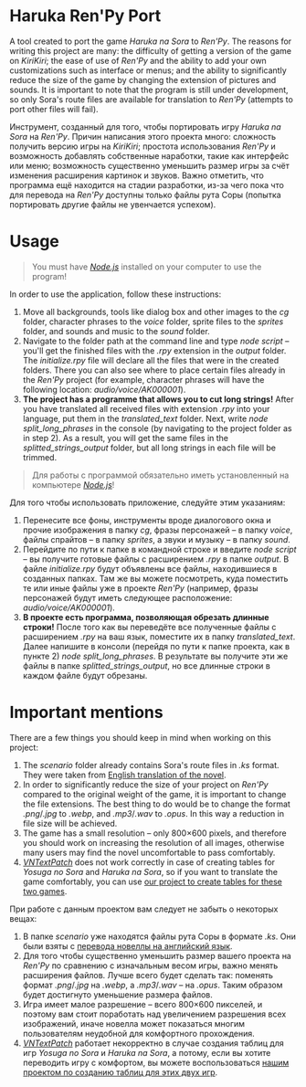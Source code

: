 # Haruka Ren'Py Port
A tool created to port the game _Haruka na Sora_ to _Ren'Py_. The reasons for writing this project are many: the difficulty of getting a version of the game on _KiriKiri_; the ease of use of _Ren'Py_ and the ability to add your own customizations such as interface or menus; and the ability to significantly reduce the size of the game by changing the extension of pictures and sounds. It is important to note that the program is still under development, so only Sora's route files are available for translation to _Ren'Py_ (attempts to port other files will fail).

Инструмент, созданный для того, чтобы портировать игру _Haruka na Sora_ на _Ren'Py_. Причин написания этого проекта много: сложность получить версию игры на _KiriKiri_; простота использования _Ren'Py_ и возможность добавлять собственные наработки, такие как интерфейс или меню; возможность существенно уменьшить размер игры за счёт изменения расширения картинок и звуков. Важно отметить, что программа ещё находится на стадии разработки, из-за чего пока что для перевода на _Ren'Py_ доступны только файлы рута Соры (попытка портировать другие файлы не увенчается успехом).

# Usage
> You must have [_Node.js_](https://nodejs.org/ru) installed on your computer to use the program!

In order to use the application, follow these instructions:
1. Move all backgrounds, tools like dialog box and other images to the _cg_ folder, character phrases to the _voice_ folder, sprite files to the _sprites_ folder, and sounds and music to the _sound_ folder.
2. Navigate to the folder path at the command line and type _node script_ – you'll get the finished files with the _.rpy_ extension in the _output_ folder. The _initialize.rpy_ file will declare all the files that were in the created folders. There you can also see where to place certain files already in the _Ren'Py_ project (for example, character phrases will have the following location: _audio/voice/AK000001_).
3. __The project has a programme that allows you to cut long strings!__ After you have translated all received files with extension _.rpy_ into your language, put them in the _translated_text_ folder. Next, write _node split_long_phrases_ in the console (by navigating to the project folder as in step 2). As a result, you will get the same files in the _splitted_strings_output_ folder, but all long strings in each file will be trimmed.

> Для работы с программой обязательно иметь установленный на компьютере [_Node.js_](https://nodejs.org/ru)!

Для того чтобы использовать приложение, следуйте этим указаниям:
1. Перенесите все фоны, инструменты вроде диалогового окна и прочие изображения в папку _cg_, фразы персонажей – в папку _voice_, файлы спрайтов – в папку _sprites_, а звуки и музыку – в папку _sound_.
2. Перейдите по пути к папке в командной строке и введите _node script_ – вы получите готовые файлы с расширением _.rpy_ в папке _output_. В файле _initialize.rpy_ будут объявлены все файлы, находившиеся в созданных папках. Там же вы можете посмотреть, куда поместить те или иные файлы уже в проекте _Ren'Py_ (например, фразы персонажей будут иметь следующее расположение: _audio/voice/AK000001_).
3. __В проекте есть программа, позволяющая обрезать длинные строки!__ После того как вы переведёте все полученные файлы с расширением _.rpy_ на ваш язык, поместите их в папку _translated_text_. Далее напишите в консоли (перейдя по пути к папке проекта, как в пункте 2) _node split_long_phrases_. В результате вы получите эти же файлы в папке _splitted_strings_output_, но все длинные строки в каждом файле будут обрезаны.

# Important mentions
There are a few things you should keep in mind when working on this project:
1. The _scenario_ folder already contains Sora's route files in _.ks_ format. They were taken from [English translation of the novel](https://trjr.wordpress.com/download/).
2. In order to significantly reduce the size of your project on _Ren'Py_ compared to the original weight of the game, it is important to change the file extensions. The best thing to do would be to change the format _.png_/_.jpg_ to _.webp_, and _.mp3_/_.wav_ to _.opus_. In this way a reduction in file size will be achieved.
3. The game has a small resolution – only 800×600 pixels, and therefore you should work on increasing the resolution of all images, otherwise many users may find the novel uncomfortable to pass comfortably.
4. [_VNTextPatch_](https://github.com/arcusmaximus/VNTranslationTools) does not work correctly in case of creating tables for _Yosuga no Sora_ and _Haruka na Sora_, so if you want to translate the game comfortably, you can use [our project to create tables for these two games](https://github.com/anatolytumbochkavn/yosuga_and_haruka_table_creator).

При работе с данным проектом вам следует не забыть о некоторых вещах:
1. В папке _scenario_ уже находятся файлы рута Соры в формате _.ks_. Они были взяты с [перевода новеллы на английский язык](https://trjr.wordpress.com/download/).
2. Для того чтобы существенно уменьшить размер вашего проекта на _Ren'Py_ по сравнению с изначальным весом игры, важно менять расширения файлов. Лучше всего будет сделать так: поменять формат _.png_/_.jpg_ на _.webp_, а _.mp3_/_.wav_ – на _.opus_. Таким образом будет достигнуто уменьшение размера файлов.
3. Игра имеет малое разрешение – всего 800×600 пикселей, и поэтому вам стоит поработать над увеличением разрешения всех изображений, иначе новелла может показаться многим пользователям неудобной для комфортного прохождения.
4. [_VNTextPatch_](https://github.com/arcusmaximus/VNTranslationTools) работает некорректно в случае создания таблиц для игр _Yosuga no Sora_ и _Haruka na Sora_, а потому, если вы хотите переводить игру с комфортом, вы можете воспользоваться [нашим проектом по созданию таблиц для этих двух игр](https://github.com/anatolytumbochkavn/yosuga_and_haruka_table_creator).
